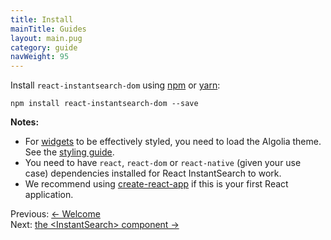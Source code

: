 ```yaml
---
title: Install
mainTitle: Guides
layout: main.pug
category: guide
navWeight: 95
---
```


Install `react-instantsearch-dom` using [npm](https://www.npmjs.com/) or [yarn](https://yarnpkg.com/):

```shell
npm install react-instantsearch-dom --save
```

**Notes:**
* For [widgets](guide/Widgets.html) to be effectively styled, you need to load the Algolia theme. See the [styling guide](guide/Styling_widgets.html).
* You need to have `react`, `react-dom` or `react-native` (given your use case) dependencies installed for React InstantSearch to work.
* We recommend using [create-react-app](https://github.com/facebookincubator/create-react-app) if this is your first React application.

<div class="guide-nav">
    <div class="guide-nav-left">
        Previous: <a href="guide/index.html">← Welcome</a>
    </div>
    <div class="guide-nav-right">
        Next: <a href="guide/<InstantSearch>.html">the &lt;InstantSearch&gt; component →</a>
    </div>
</div>
